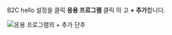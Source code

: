 B2C hello 설정을 클릭 **응용 프로그램** 클릭 하 고 **+ 추가**합니다.

![응용 프로그램의 + 추가 단추](./media/active-directory-b2c-portal-add-application/b2c-applications-add.png)